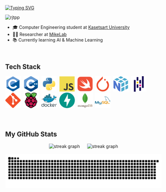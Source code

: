 
<a href="https://git.io/typing-svg">
<picture>
  <source media="(prefers-color-scheme: dark)" srcset="https://readme-typing-svg.herokuapp.com?font=Nunito&weight=600&size=25&pause=2000&color=ffffff&repeat=false&random=true&width=435&lines=Hi+there!+%F0%9F%91%8B+My+name+is+Rajata" />
  <source media="(prefers-color-scheme: light)" srcset="https://readme-typing-svg.herokuapp.com?font=Nunito&weight=600&size=25&pause=2000&color=3D3C46&repeat=false&random=true&width=435&lines=Hi+there!+%F0%9F%91%8B+My+name+is+Rajata" />
  <img src="https://readme-typing-svg.herokuapp.com?font=Nunito&weight=600&size=25&pause=2000&color=3D3C46&repeat=false&random=true&width=435&lines=Hi+%F0%9F%91%8B!+My+name+is+Rajata" alt="Typing SVG" />
</picture>
</a>

<p align="left"> <img src="https://komarev.com/ghpvc/?username=rjtpp&label=Profile%20views&color=0e75b6&style=flat" alt="rjtpp" /> </p>

- 🎓 Computer Engineering student at <a href="https://www.ku.ac.th" target="_blank">Kasetsart University</a>
- 🧑‍💻 Researcher at <a href="https://www.facebook.com/p/Mikelabnet-100027869269142" target="_blank">MikeLab</a>
- 📚 Currently learning AI & Machine Learning

<br clear="both">



<!-- <br clear="both"> -->

## Tech Stack

<div align='left'>
<!--   <h2 style="font-size:700px"> <strong>Language and Tools</strong> </h2> -->
  <img src="https://github.com/devicons/devicon/blob/master/icons/c/c-original.svg" title="C" alt="C" width="50" height="50"/>&nbsp;
  <img src="https://github.com/devicons/devicon/blob/master/icons/cplusplus/cplusplus-original.svg" title="C++" alt="C++" width="50" height="50"/>&nbsp;
  <img src="https://github.com/devicons/devicon/blob/master/icons/python/python-original.svg" title="Python" alt="Python" width="50" height="50"/>&nbsp;
  <img src="https://github.com/devicons/devicon/blob/master/icons/javascript/javascript-original.svg" title="JavaScript" alt="JavaScript" width="50" height="50"/>&nbsp;
  <img src="https://github.com/devicons/devicon/blob/master/icons/swift/swift-original.svg" title="Swift" alt="Swift" width="50" height="50"/>&nbsp;
  <img src="https://github.com/devicons/devicon/blob/master/icons/pytorch/pytorch-original.svg" title="PyTorch" alt="PyTorch" width="50" height="50"/>&nbsp;
  <img src="https://github.com/devicons/devicon/blob/master/icons/numpy/numpy-original.svg" title="Numpy" alt="Numpy" width="50" height="50"/>&nbsp;
  <img src="https://github.com/devicons/devicon/blob/master/icons/pandas/pandas-original.svg" title="Pandas" alt="Pandas" width="50" height="50"/>&nbsp;
  <img src="https://github.com/devicons/devicon/blob/master/icons/git/git-original.svg" title="Git" alt="Git" width="50" height="50" />&nbsp;
  <img src="https://github.com/devicons/devicon/blob/master/icons/raspberrypi/raspberrypi-original.svg" title="Raspberry Pi" alt="Raspberry Pi" width="50" height="50" />&nbsp;
  <img src="https://github.com/devicons/devicon/blob/master/icons/docker/docker-original-wordmark.svg" title="Docker" alt="Docker" width="50" height="50"/>&nbsp;
  <img src="https://github.com/devicons/devicon/blob/master/icons/fastapi/fastapi-original.svg" title="FastAPI" alt="FastAPI" width="50" height="50"/>&nbsp;
  <img src="https://github.com/devicons/devicon/blob/master/icons/mongodb/mongodb-original-wordmark.svg" title="MongoDB" alt="MongoDB" width="50" height="50" />&nbsp;
  <img src="https://github.com/devicons/devicon/blob/master/icons/mysql/mysql-original-wordmark.svg" title="MySQL" alt="MySQL" width="50" height="50" />&nbsp;
<!--   <img src="https://github.com/devicons/devicon/blob/master/icons/firebase/firebase-plain-wordmark.svg" title="Firebase" alt="Firebase" width="50" height="50"/>&nbsp; -->
</div>

###

<!-- 
<div align="left">
  <img src="https://img.shields.io/static/v1?message=Gmail&logo=gmail&label=&color=D14836&logoColor=white&labelColor=&style=for-the-badge" height="35" alt="gmail logo"  />
  <img src="https://img.shields.io/static/v1?message=Discord&logo=discord&label=&color=7289DA&logoColor=white&labelColor=&style=for-the-badge" height="35" alt="discord logo"  />
  <img src="https://img.shields.io/static/v1?message=LinkedIn&logo=linkedin&label=&color=0077B5&logoColor=white&labelColor=&style=for-the-badge" height="35" alt="linkedin logo"  />
</div>
-->


<br clear="both">

## My GitHub Stats

<!-- <div align="center">
 <picture>
  <source media="(prefers-color-scheme: dark)" srcset="https://streak-stats.demolab.com?user=rjtpp&locale=en&mode=daily&theme=dracula&hide_border=false&border_radius=16&order=3" />
  <source media="(prefers-color-scheme: light)" srcset="https://streak-stats.demolab.com?user=rjtpp&locale=en&mode=daily&theme=defalut&hide_border=false&border_radius=16&order=3" />
  <img src="https://streak-stats.demolab.com?user=rjtpp&locale=en&mode=daily&theme=defalut&hide_border=false&border_radius=16&order=3" height="150" alt="streak graph"  />
 </picture>
 <picture>
   <source media="(prefers-color-scheme: dark)" srcset="https://github-readme-stats.vercel.app/api/top-langs?username=rjtpp&locale=en&hide_title=false&layout=compact&card_width=320&border_radius=16&langs_count=5&theme=react&hide_border=false&order=2" />
  <source media="(prefers-color-scheme: light)" srcset="https://github-readme-stats.vercel.app/api/top-langs?username=rjtpp&locale=en&hide_title=false&layout=compact&card_width=320&border_radius=16&langs_count=5&theme=default&hide_border=false&title_color=000000&order=2" />
  <img src="https://github-readme-stats.vercel.app/api/top-langs?username=rjtpp&locale=en&hide_title=false&layout=compact&card_width=320&border_radius=16&langs_count=5&theme=default&hide_border=false&title_color=000000&order=2" height="150" alt="streak graph"  />
 </picture>

 <picture>
  <source media="(prefers-color-scheme: dark)" srcset="https://github-readme-activity-graph.vercel.app/graph?username=RJTPP&radius=16&theme=dracula&area=true&order=3" />
  <source media="(prefers-color-scheme: light)" srcset="https://github-readme-activity-graph.vercel.app/graph?username=RJTPP&radius=16&theme=default&area=true&bg_color=ffffff&color=000000&line=f98a04&area_color=ff8000&hide_border=false&order=3" />
  <img src="https://github-readme-activity-graph.vercel.app/graph?username=RJTPP&radius=16&theme=default&area=true&bg_color=ffffff&color=000000&line=f98a04&area_color=ff8000&hide_border=false&order=3" height="237" alt="activity-graph graph"  />
 </picture>
</div> -->

<div align="center">
  <picture>
    <source media="(prefers-color-scheme: dark)" srcset="https://streak-stats.demolab.com?user=rjtpp&locale=en&mode=daily&theme=dracula&hide_border=false&border_radius=16&order=3card_width=440&background=161b22" />
    <source media="(prefers-color-scheme: light)" srcset="https://streak-stats.demolab.com?user=rjtpp&locale=en&mode=daily&theme=defalut&hide_border=false&border_radius=16&order=3card_width=440" />
    <img src="https://streak-stats.demolab.com?user=rjtpp&locale=en&mode=daily&theme=defalut&hide_border=false&border_radius=16&order=3card_width=440" height="150" alt="streak graph"  />
  </picture>
  &nbsp;&nbsp;&nbsp;&nbsp;
  <picture>
    <source media="(prefers-color-scheme: dark)" srcset="https://github-readme-stats.vercel.app/api/top-langs?username=rjtpp&locale=en&hide_title=false&layout=compact&card_width=415&border_radius=16&langs_count=5&theme=react&hide_border=false&order=2&title_color=e1e5ea&bg_color=161b22" />
    <source media="(prefers-color-scheme: light)" srcset="https://github-readme-stats.vercel.app/api/top-langs?username=rjtpp&locale=en&hide_title=false&layout=compact&card_width=415&border_radius=16&langs_count=5&theme=default&hide_border=false&title_color=000000&order=2" />
    <img src="https://github-readme-stats.vercel.app/api/top-langs?username=rjtpp&locale=en&hide_title=false&layout=compact&card_width=415&border_radius=16&langs_count=5&theme=default&hide_border=false&title_color=000000&order=2" height="150" alt="streak graph"  />
  </picture>
   <!-- <picture>
  <source media="(prefers-color-scheme: dark)" srcset="https://github-readme-activity-graph.vercel.app/graph?username=RJTPP&radius=16&theme=dracula&area=true&order=3" />
  <source media="(prefers-color-scheme: light)" srcset="https://github-readme-activity-graph.vercel.app/graph?username=RJTPP&radius=16&theme=default&area=true&bg_color=ffffff&color=000000&line=f98a04&area_color=ff8000&hide_border=false&order=3" />
  <img src="https://github-readme-activity-graph.vercel.app/graph?username=RJTPP&radius=16&theme=default&area=true&bg_color=ffffff&color=000000&line=f98a04&area_color=ff8000&hide_border=false&order=3" height="265" alt="activity-graph graph"  />
 </picture> -->
</div>



<br clear="both">

<!-- <img src="https://raw.githubusercontent.com/rjtpp/rjtpp/output/snake.svg" alt="Snake animation" /> -->
<picture>
  <source media="(prefers-color-scheme: dark)" srcset="https://raw.githubusercontent.com/RJTPP/RJTPP/output/snake-dark.svg" />
  <source media="(prefers-color-scheme: light)" srcset="https://raw.githubusercontent.com/RJTPP/RJTPP/output/snake.svg" />
  <img alt="github-snake" src="https://raw.githubusercontent.com/RJTPP/RJTPP/output/snake.svg" />
</picture>

###
